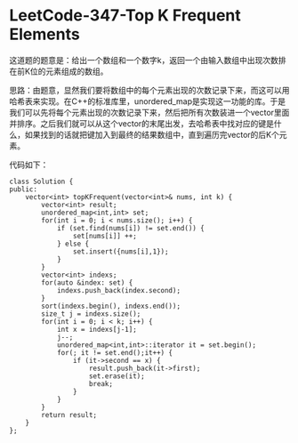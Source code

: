 # LeetCode-347-Top K Frequent Elements
这道题的题意是：给出一个数组和一个数字k，返回一个由输入数组中出现次数排在前K位的元素组成的数组。

思路：由题意，显然我们要将数组中的每个元素出现的次数记录下来，而这可以用哈希表来实现。在C++的标准库里，unordered_map是实现这一功能的库。于是我们可以先将每个元素出现的次数记录下来，然后把所有次数装进一个vector里面并排序。之后我们就可以从这个vector的末尾出发，去哈希表中找对应的键是什么，如果找到的话就把键加入到最终的结果数组中，直到遍历完vector的后K个元素。

代码如下：

```
class Solution {
public:
    vector<int> topKFrequent(vector<int>& nums, int k) {
        vector<int> result;
        unordered_map<int,int> set;
        for(int i = 0; i < nums.size(); i++) {
            if (set.find(nums[i]) != set.end()) {
                set[nums[i]] ++;
            } else {
                set.insert({nums[i],1});
            }
        }
        vector<int> indexs;
        for(auto &index: set) {
            indexs.push_back(index.second);
        }
        sort(indexs.begin(), indexs.end());
        size_t j = indexs.size();
        for(int i = 0; i < k; i++) {
            int x = indexs[j-1];
            j--;
            unordered_map<int,int>::iterator it = set.begin();
            for(; it != set.end();it++) {
                if (it->second == x) {
                    result.push_back(it->first);
                    set.erase(it);
                    break;
                }
            }
        }
        return result;
    }
};
```


